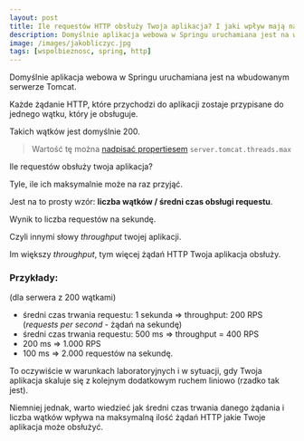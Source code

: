 ```yaml
---
layout:	post
title: Ile requestów HTTP obsłuży Twoja aplikacja? I jaki wpływ mają na to wątki?
description: Domyślnie aplikacja webowa w Springu uruchamiana jest na wbudowanym serwerze Tomcat.
image: /images/jakobliczyc.jpg
tags: [wspolbieznosc, spring, http]
---
```


Domyślnie aplikacja webowa w Springu uruchamiana jest na wbudowanym serwerze Tomcat.

Każde żądanie HTTP, które przychodzi do aplikacji zostaje przypisane do jednego wątku, który je obsługuje.

Takich wątków jest domyślnie 200.

> Wartość tę można [nadpisać propertiesem](https://www.sztukakodu.pl/jak-pracowac-z-propertiesami-w-springu-najlepsze-praktyki-i-rady) `server.tomcat.threads.max`

Ile requestów obsłuży twoja aplikacja?

Tyle, ile ich maksymalnie może na raz przyjąć.

Jest na to prosty wzór: **liczba wątków / średni czas obsługi requestu**.

Wynik to liczba requestów na sekundę. 

Czyli innymi słowy *throughput* twojej aplikacji.

Im większy *throughput*, tym więcej żądań HTTP Twoja aplikacja obsłuży.

### Przykłady:
(dla serwera z 200 wątkami)

- średni czas trwania requestu: 1 sekunda => throughput: 200 RPS (*requests per second* - żądań na sekundę)
- średni czas trwania requestu: 500 ms => throughput = 400 RPS
- 200 ms => 1.000 RPS
- 100 ms => 2.000 requestów na sekundę.


To oczywiście w warunkach laboratoryjnych i w sytuacji, gdy Twoja aplikacja skaluje się z kolejnym dodatkowym ruchem liniowo (rzadko tak jest).

Niemniej jednak, warto wiedzieć jak średni czas trwania danego żądania i liczba wątków wpływa na maksymalną ilość żądań HTTP jakie Twoje aplikacja może obsłużyć.
